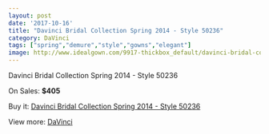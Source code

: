 ```yaml
---
layout: post
date: '2017-10-16'
title: "Davinci Bridal Collection Spring 2014 - Style 50236"
category: DaVinci
tags: ["spring","demure","style","gowns","elegant"]
image: http://www.idealgown.com/9917-thickbox_default/davinci-bridal-collection-spring-2014-style-50236.jpg
---
```

Davinci Bridal Collection Spring 2014 - Style 50236

On Sales: **$405**
<a href="https://www.idealgown.com/en/davinci/4098-davinci-bridal-collection-spring-2014-style-50236.html"><amp-img layout="responsive" width="600" height="600" src="//www.idealgown.com/9917-thickbox_default/davinci-bridal-collection-spring-2014-style-50236.jpg" alt="Davinci Bridal Collection Spring 2014 - Style 50236 0" /></a>
<a href="https://www.idealgown.com/en/davinci/4098-davinci-bridal-collection-spring-2014-style-50236.html"><amp-img layout="responsive" width="600" height="600" src="//www.idealgown.com/9919-thickbox_default/davinci-bridal-collection-spring-2014-style-50236.jpg" alt="Davinci Bridal Collection Spring 2014 - Style 50236 1" /></a>
<a href="https://www.idealgown.com/en/davinci/4098-davinci-bridal-collection-spring-2014-style-50236.html"><amp-img layout="responsive" width="600" height="600" src="//www.idealgown.com/9918-thickbox_default/davinci-bridal-collection-spring-2014-style-50236.jpg" alt="Davinci Bridal Collection Spring 2014 - Style 50236 2" /></a>

Buy it: [Davinci Bridal Collection Spring 2014 - Style 50236](https://www.idealgown.com/en/davinci/4098-davinci-bridal-collection-spring-2014-style-50236.html "Davinci Bridal Collection Spring 2014 - Style 50236")

View more: [DaVinci](https://www.idealgown.com/en/48-davinci "DaVinci")